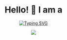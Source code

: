 <h1 align="center">
Hello! 👋
I am a 
</h1>
<p align="center">
    <a href="https://git.io/typing-svg"><img src="https://readme-typing-svg.demolab.com/?font=Fira+Code+Bold&pause=0&color=FF0000&background=FFFFFF&center=true&vCenter=true&width=1000&lines=Stockfish+developer" alt="Typing SVG" /></a>
</p>
<p align="center">
    <img src="https://github-readme-stats.vercel.app/api?username=cj5716&show_icons=true"> </p>
